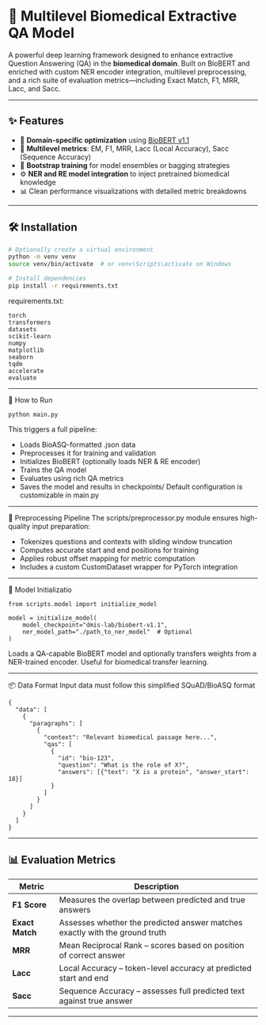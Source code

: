 # 🧠 Multilevel Biomedical Extractive QA Model

A powerful deep learning framework designed to enhance extractive Question Answering (QA) in the **biomedical domain**. Built on BioBERT and enriched with custom NER encoder integration, multilevel preprocessing, and a rich suite of evaluation metrics—including Exact Match, F1, MRR, Lacc, and Sacc.

---

## ✨ Features

- 💊 **Domain-specific optimization** using [BioBERT v1.1](https://huggingface.co/dmis-lab/biobert-v1.1)
- 🧠 **Multilevel metrics**: EM, F1, MRR, Lacc (Local Accuracy), Sacc (Sequence Accuracy)
- 🔁 **Bootstrap training** for model ensembles or bagging strategies
- ⚙️ **NER and RE model integration** to inject pretrained biomedical knowledge
- 📊 Clean performance visualizations with detailed metric breakdowns


---

## 🛠 Installation

```bash
# Optionally create a virtual environment
python -m venv venv
source venv/bin/activate  # or venv\Scripts\activate on Windows

# Install dependencies
pip install -r requirements.txt
```

requirements.txt:
```
torch
transformers
datasets
scikit-learn
numpy
matplotlib
seaborn
tqdm
accelerate
evaluate
```


---

🚀 How to Run
```
python main.py
```

This triggers a full pipeline:
- Loads BioASQ-formatted .json data
- Preprocesses it for training and validation
- Initializes BioBERT (optionally loads NER & RE encoder)
- Trains the QA model
- Evaluates using rich QA metrics
- Saves the model and results in checkpoints/
Default configuration is customizable in main.py

---


🧹 Preprocessing Pipeline
The scripts/preprocessor.py module ensures high-quality input preparation:
- Tokenizes questions and contexts with sliding window truncation
- Computes accurate start and end positions for training
- Applies robust offset mapping for metric computation
- Includes a custom CustomDataset wrapper for PyTorch integration


---


🧠 Model Initializatio
```
from scripts.model import initialize_model

model = initialize_model(
    model_checkpoint="dmis-lab/biobert-v1.1",
    ner_model_path="./path_to_ner_model"  # Optional
)
```
Loads a QA-capable BioBERT model and optionally transfers weights from a NER-trained encoder. Useful for biomedical transfer learning.

---

📦 Data Format
Input data must follow this simplified SQuAD/BioASQ format
```
{
  "data": [
    {
      "paragraphs": [
        {
          "context": "Relevant biomedical passage here...",
          "qas": [
            {
              "id": "bio-123",
              "question": "What is the role of X?",
              "answers": [{"text": "X is a protein", "answer_start": 18}]
            }
          ]
        }
      ]
    }
  ]
}
```

---


## 📊 Evaluation Metrics

| Metric           | Description                                                             |
|------------------|-------------------------------------------------------------------------|
| **F1 Score**     | Measures the overlap between predicted and true answers                |
| **Exact Match**  | Assesses whether the predicted answer matches exactly with the ground truth |
| **MRR**          | Mean Reciprocal Rank – scores based on position of correct answer      |
| **Lacc**         | Local Accuracy – token-level accuracy at predicted start and end       |
| **Sacc**         | Sequence Accuracy – assesses full predicted text against true answer   |

---

